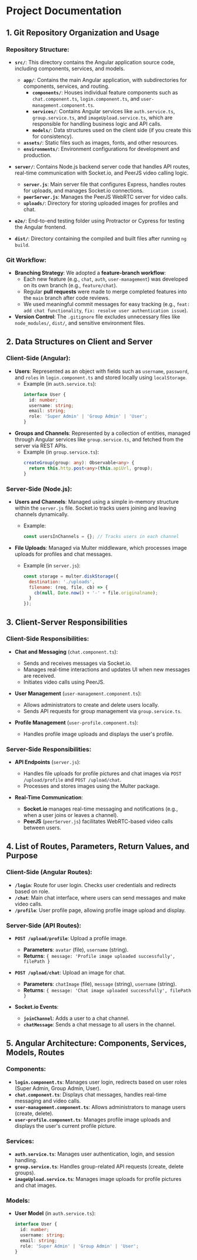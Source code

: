 # Project Documentation

## 1. Git Repository Organization and Usage

### Repository Structure:
- **`src/`**: This directory contains the Angular application source code, including components, services, and models.
  - **`app/`**: Contains the main Angular application, with subdirectories for components, services, and routing.
    - **`components/`**: Houses individual feature components such as `chat.component.ts`, `login.component.ts`, and `user-management.component.ts`.
    - **`services/`**: Contains Angular services like `auth.service.ts`, `group.service.ts`, and `imageUpload.service.ts`, which are responsible for handling business logic and API calls.
    - **`models/`**: Data structures used on the client side (if you create this for consistency).
  - **`assets/`**: Static files such as images, fonts, and other resources.
  - **`environments/`**: Environment configurations for development and production.

- **`server/`**: Contains Node.js backend server code that handles API routes, real-time communication with Socket.io, and PeerJS video calling logic.
  - **`server.js`**: Main server file that configures Express, handles routes for uploads, and manages Socket.io connections.
  - **`peerServer.js`**: Manages the PeerJS WebRTC server for video calls.
  - **`uploads/`**: Directory for storing uploaded images for profiles and chat.
  
- **`e2e/`**: End-to-end testing folder using Protractor or Cypress for testing the Angular frontend.

- **`dist/`**: Directory containing the compiled and built files after running `ng build`.

### Git Workflow:
- **Branching Strategy**: We adopted a **feature-branch workflow**:
  - Each new feature (e.g., `chat`, `auth`, `user-management`) was developed on its own branch (e.g., `feature/chat`).
  - Regular **pull requests** were made to merge completed features into the `main` branch after code reviews.
  - We used meaningful commit messages for easy tracking (e.g., `feat: add chat functionality`, `fix: resolve user authentication issue`).
- **Version Control**: The `.gitignore` file excludes unnecessary files like `node_modules/`, `dist/`, and sensitive environment files.

## 2. Data Structures on Client and Server

### Client-Side (Angular):
- **Users**: Represented as an object with fields such as `username`, `password`, and `roles` in `login.component.ts` and stored locally using `localStorage`.
  - Example (in `auth.service.ts`):
    ```typescript
    interface User {
      id: number;
      username: string;
      email: string;
      role: 'Super Admin' | 'Group Admin' | 'User';
    }
    ```
- **Groups and Channels**: Represented by a collection of entities, managed through Angular services like `group.service.ts`, and fetched from the server via REST APIs.
  - Example (in `group.service.ts`):
    ```typescript
    createGroup(group: any): Observable<any> {
      return this.http.post<any>(this.apiUrl, group);
    }
    ```

### Server-Side (Node.js):
- **Users and Channels**: Managed using a simple in-memory structure within the `server.js` file. Socket.io tracks users joining and leaving channels dynamically.
  - Example:
    ```javascript
    const usersInChannels = {}; // Tracks users in each channel
    ```

- **File Uploads**: Managed via Multer middleware, which processes image uploads for profiles and chat messages.
  - Example (in `server.js`):
    ```javascript
    const storage = multer.diskStorage({
      destination: './uploads',
      filename: (req, file, cb) => {
        cb(null, Date.now() + '-' + file.originalname);
      }
    });
    ```

## 3. Client-Server Responsibilities

### Client-Side Responsibilities:
- **Chat and Messaging** (`chat.component.ts`):
  - Sends and receives messages via Socket.io.
  - Manages real-time interactions and updates UI when new messages are received.
  - Initiates video calls using PeerJS.
  
- **User Management** (`user-management.component.ts`):
  - Allows administrators to create and delete users locally.
  - Sends API requests for group management via `group.service.ts`.

- **Profile Management** (`user-profile.component.ts`):
  - Handles profile image uploads and displays the user's profile.

### Server-Side Responsibilities:
- **API Endpoints** (`server.js`):
  - Handles file uploads for profile pictures and chat images via `POST /upload/profile` and `POST /upload/chat`.
  - Processes and stores images using the Multer package.
  
- **Real-Time Communication**:
  - **Socket.io** manages real-time messaging and notifications (e.g., when a user joins or leaves a channel).
  - **PeerJS** (`peerServer.js`) facilitates WebRTC-based video calls between users.

## 4. List of Routes, Parameters, Return Values, and Purpose

### Client-Side (Angular Routes):
- **`/login`**: Route for user login. Checks user credentials and redirects based on role.
- **`/chat`**: Main chat interface, where users can send messages and make video calls.
- **`/profile`**: User profile page, allowing profile image upload and display.

### Server-Side (API Routes):
- **`POST /upload/profile`**: Upload a profile image.
  - **Parameters**: `avatar` (file), `username` (string).
  - **Returns**: `{ message: 'Profile image uploaded successfully', filePath }`
  
- **`POST /upload/chat`**: Upload an image for chat.
  - **Parameters**: `chatImage` (file), `message` (string), `username` (string).
  - **Returns**: `{ message: 'Chat image uploaded successfully', filePath }`

- **Socket.io Events**:
  - **`joinChannel`**: Adds a user to a chat channel.
  - **`chatMessage`**: Sends a chat message to all users in the channel.

## 5. Angular Architecture: Components, Services, Models, Routes

### Components:
- **`login.component.ts`**: Manages user login, redirects based on user roles (Super Admin, Group Admin, User).
- **`chat.component.ts`**: Displays chat messages, handles real-time messaging and video calls.
- **`user-management.component.ts`**: Allows administrators to manage users (create, delete).
- **`user-profile.component.ts`**: Manages profile image uploads and displays the user's current profile picture.

### Services:
- **`auth.service.ts`**: Manages user authentication, login, and session handling.
- **`group.service.ts`**: Handles group-related API requests (create, delete groups).
- **`imageUpload.service.ts`**: Manages image uploads for profile pictures and chat images.

### Models:
- **User Model** (in `auth.service.ts`):
  ```typescript
  interface User {
    id: number;
    username: string;
    email: string;
    role: 'Super Admin' | 'Group Admin' | 'User';
  }
